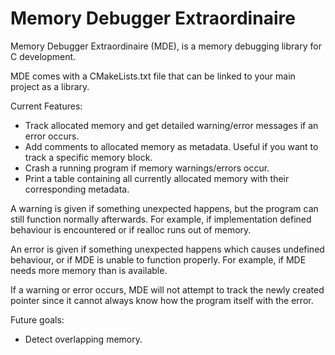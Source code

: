 # Memory Debugger Extraordinaire
Memory Debugger Extraordinaire (MDE), is a memory debugging library for C development.

MDE comes with a CMakeLists.txt file that can be linked to your main project as a library.

Current Features:
- Track allocated memory and get detailed warning/error messages if an error occurs.
- Add comments to allocated memory as metadata. Useful if you want to track a specific memory block.
- Crash a running program if memory warnings/errors occur.
- Print a table containing all currently allocated memory with their corresponding metadata.

A warning is given if something unexpected happens, but the program can still function normally afterwards. For example, if implementation defined behaviour is encountered or if realloc runs out of memory.

An error is given if something unexpected happens which causes undefined behaviour, or if MDE is unable to function properly. For example, if MDE needs more memory than is available.

If a warning or error occurs, MDE will not attempt to track the newly created pointer since it cannot always know how the program itself with the error.

Future goals:
- Detect overlapping memory.
